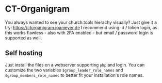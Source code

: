 # CT-Organigram
You always wanted to see your church.tools hierachy visually?
Just give it a try: https://ctorganigram.joameyer.de
I recommend using id / token login, as this works flawless - also with 2FA enabled - but email / password login is supported as well.

## Self hosting
Just install the files on a webserver supporting `php` and login.
You can customize the two variables `$group_leader_role_names` and `$group_members_role_names` to better fit your installation's role names.